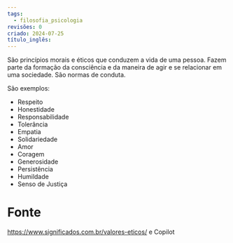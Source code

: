 ```yaml
---
tags:
  - filosofia_psicologia
revisões: 0
criado: 2024-07-25
título_inglês:
---
```

São princípios morais e éticos que conduzem a vida de uma pessoa. Fazem parte da formação da consciência e da maneira de agir e se relacionar em uma sociedade. São normas de conduta. 

São exemplos:
- Respeito
- Honestidade
- Responsabilidade
- Tolerância
- Empatia
- Solidariedade
- Amor
- Coragem
- Generosidade
- Persistência
- Humildade
- Senso de Justiça
# Fonte
https://www.significados.com.br/valores-eticos/ e Copilot